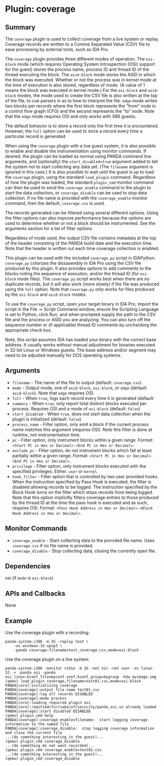 Plugin: coverage
===========

Summary
-------
The `coverage` plugin is used to collect coverage from a live system or replay.
Coverage records are written to a Comma Separated Value (CSV) file to ease
processing by external tools, such as IDA Pro.

The `coverage` plugin provides three different modes of operation. The
`osi-block` mode (which requires Operating System Introspection (OSI) support
for the guest) stores the process name, process ID and thread ID of the thread
executing the block. The `asid-block` mode stores the ASID in which the block
was executed. Whether or not the process was in kernel mode at the time of
execution is also stored, regardless of mode.  (A value of 1 means the block
was executed in kernel mode.) For the `osi-block` and `asid-block` modes, the
mode used to create the CSV file is also written at the top of the file, to cue
parsers in as to how to interpret the file. `edge` mode writes two blocks per
records where the first block represents the "from" node in a control flow
graph (CFG) and the second represents the "to" node. Note that the `edge` mode
requires OSI and only works with X86 guests.

The default behavior is to store a record only the first time it is
encountered. However, the `full` option can be used to store a record every
time a particular record is generated.

When using the `coverage` plugin with a live guest system, it is also possible
to enable and disable the instrumentation using monitor commands.  If desired,
the plugin can be loaded as normal using PANDA command line arguments, and
(optionally) the `start_disabled=true` argument added to tell the system not
to start collecting any data yet. (The `filename` argument is ignored in this
case.) It is also possible to wait until the guest is up to load the `coverage`
plugin, using the standard `load_plugin` command. Regardless of how the plugin
was loaded, the standard `plugin_cmd` monitor command can then be used to send
the `coverage_enable` command to the plugin to start the data collection, or
`coverage_disable` can be used to stop data collection. If no file name is
provided with the `coverage_enable` monitor command, then the default,
`coverage.csv` is used.

The records generated can be filtered using several different options. Using
the filter options can also improve performance because the options are used
to determine whether or not a block should be instrumented. See the arguments
section for a list of filter options.

Regardless of mode used, the output CSV file contains metadata at the top of
the header consisting of the PANDA build date and the execution time.  Note
that the header is written out each time coverage collection is enabled.

This plugin can be used with the included `coverage.py` script in IDAPython.
`coverage.py` colorizes the dissasembly in IDA Pro using the CSV file produced
by this plugin. It also provides options to add comments to the blocks noting
the sequence of execution, and/or the thread ID (for `osi-block` mode files).
The `coverage.py` script works best when there are no duplicate records, but it
will also work  (more slowly) if the file was produced using the `full` option.
Note that `coverage.py` only works for files produced by the `osi-block` and
`asid-block` modes.

To use the `coverage.py` script, open your target binary in IDA Pro, import the
script in the File -> Script Command window, ensure the Scripting Language is
set to Python, click Run, and when prompted supply the path to the CSV file and
the process or ASID you are analyzing.  You can also turn off the sequence
number or (if applicable) thread ID comments by unchecking the appropriate
check box.

Note, this script assumes IDA has loaded your binary with the correct base
address.  It usually works without manual adjustment for binaries executed in
32-bit Linux or Windows guests.  The base address and/or segment may need to be
adjusted manually for DOS operating systems.

Arguments
---------
* `filename` - The name of the file to output (default:  `coverage.csv`).
* `mode` - Output mode, one of `asid-block`, `osi-block`, or `edge` (default:
`asid-block`). Note that `edge` requires OSI.
* `full` - When `true`, logs each record every time it is generated (default:
* `summary` - When `true`, only report total distinct blocks executed per process. Requires OSI and a mode of `osi-block` (default:
`false`)
* `start_disabled` - When `true`, does not start data collection when the
plugin is initialized (default: `false`)
* `process_name` - Filter option, only emit a block if the current process name
matches this argument (requires OSI). Note this filter is done at runtime, not
instrumentation time.
* `pc` - Filter option, only instrument blocks within a given range. Format: 
`<Start PC in Hex or Decimal>-<End PC in Hex or Decimal>`.
* `exclude_pc` - Filter option, do not instrument blocks which fall at least partially within a given range.  Format:
`<Start PC in Hex or Decimal>-<End PC in Hex or Decimal>`.
* `privilege` - Filter option, only instrument blocks executed with the
specified privileges. Either: `user` or `kernel`.
* `hook_filter` - Filter option that is controlled by two user provided hooks.
When the instruction specified by Pass Hook is executed, the filter is disabled
allowing records to be logged. The instruction specified by the Block Hook
turns on the filter which stops records from being logged.  Note that this option
implicitly filters coverage entries to those produced by the thread ID at the
time the pass hook is executed and as such, requires OSI. Format:
`<Pass Hook Address in Hex or Decimal>-<Block Hook Address in Hex or Decimal>`.

Monitor Commands
------------
* `coverage_enable` - Start collecting data to the provided file name.  Uses
`coverage.csv` if no file name is provided.
* `coverage_disable` - Stop collecting data, closing the currently open file.

Dependencies
------------
osi (if `mode` is `osi-block`)

APIs and Callbacks
------------------
None

Example
-------
Use the coverage plugin with a recording:
```
panda-system-i386 -m 2G -replay test \
    -os windows-32-xpsp3 \
    -panda coverage:filename=test_coverage.csv,mode=osi-block
```
Use the coverage plugin on a live system:
```
panda-system-i386 -monitor stdio -m 2G -net nic -net user -os linux-32-.+ -panda osi -panda osi_linux:kconf_file=myconf.conf,kconf_group=mygroup -hda myimage.img
(qemu) load_plugin coverage,filename=test01.csv,mode=osi-block
PANDA[core]:initializing coverage
PANDA[coverage]:output file name test01.csv
PANDA[coverage]:log all records DISABLED
PANDA[coverage]:mode process
PANDA[core]:loading required plugin osi
PANDA[core]:/omitted/for/sake/of/security/panda_osi.so already loaded
PANDA[coverage]:start disabled DISABLED
(qemu) plugin_cmd help
PANDA[coverage]:coverage_enable=filename:  start logging coverage information to the named file
PANDA[coverage]:coverage_disable:  stop logging coverage information and close the current file
...(do something interesting in the guest)...
(qemu) plugin_cmd coverage_disable
...(do something do not want recorded)...
(qemu) plugin_cmd coverage_enable=test02.csv
...(do something interesting in the guest)...
(qemu) plugin_cmd coverage_disable
```
